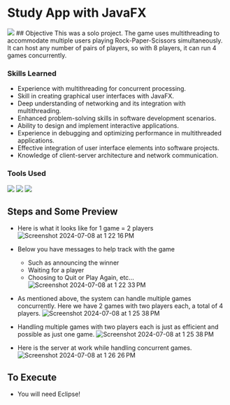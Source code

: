 # Study App with JavaFX
<img src="https://img.shields.io/badge/-Team Project-green?&style=for-the-badge&logoColor=white" />
## Objective
This was a solo project. The game uses multithreading to accommodate multiple users playing Rock-Paper-Scissors simultaneously. It can host any number of pairs of players, so with 8 players, it can run 4 games concurrently.

### Skills Learned
- Experience with multithreading for concurrent processing.
- Skill in creating graphical user interfaces with JavaFX.
- Deep understanding of networking and its integration with multithreading.
- Enhanced problem-solving skills in software development scenarios.
- Ability to design and implement interactive applications.
- Experience in debugging and optimizing performance in multithreaded applications.
- Effective integration of user interface elements into software projects.
- Knowledge of client-server architecture and network communication.

### Tools Used
<div>
 <img src="https://img.shields.io/badge/-Java-red?&style=for-the-badge&logo=Java&logoColor=white" />
 <img src="https://img.shields.io/badge/-JavaFX-red?&style=for-the-badge&logo=Java&logoColor=white" />
 <img src="https://img.shields.io/badge/-Eclipse-1679A7?&style=for-the-badge&logo=Eclipse&logoColor=white" />
</div>


## Steps and Some Preview
- Here is what it looks like for 1 game = 2 players
![Screenshot 2024-07-08 at 1 22 16 PM](https://github.com/edombelayneh/RPS-game-with-Multithreading/assets/101343364/cf510b01-ebc6-4bb8-a2a4-f43d20904f93)

- Below you have messages to help track with the game
  - Such as announcing the winner
  - Waiting for a player
  - Choosing to Quit or Play Again, etc...
![Screenshot 2024-07-08 at 1 22 33 PM](https://github.com/edombelayneh/RPS-game-with-Multithreading/assets/101343364/babba64d-edd9-4e90-b90a-90f580b81aba)

- As mentioned above, the system can handle multiple games concurrently. Here we have 2 games with two players each, a total of 4 players.
![Screenshot 2024-07-08 at 1 25 38 PM](https://github.com/edombelayneh/RPS-game-with-Multithreading/assets/101343364/720b6abd-ca4d-4558-88d7-55051758f1af)

- Handling multiple games with two players each is just as efficient and possible as just one game.
![Screenshot 2024-07-08 at 1 25 38 PM](https://github.com/edombelayneh/RPS-game-with-Multithreading/assets/101343364/3d8e9444-0cd5-4791-87d8-08ae2b32494f)

- Here is the server at work while handling concurrent games.
![Screenshot 2024-07-08 at 1 26 26 PM](https://github.com/edombelayneh/RPS-game-with-Multithreading/assets/101343364/6c072ca5-ffd7-483f-a24d-3536ecca8867)


## To Execute
- You will need Eclipse!
